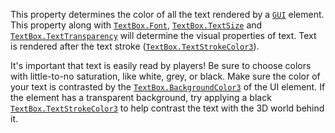This property determines the color of all the text rendered by a
[`GUI`](https://create.roblox.com/docs/reference/engine/classes/GuiObject) element. This property along with
[`TextBox.Font`](https://create.roblox.com/docs/reference/engine/classes/TextBox#Font), [`TextBox.TextSize`](https://create.roblox.com/docs/reference/engine/classes/TextBox#TextSize) and
[`TextBox.TextTransparency`](https://create.roblox.com/docs/reference/engine/classes/TextBox#TextTransparency) will determine the visual properties of
text. Text is rendered after the text stroke
([`TextBox.TextStrokeColor3`](https://create.roblox.com/docs/reference/engine/classes/TextBox#TextStrokeColor3)).

It's important that text is easily read by players! Be sure to choose
colors with little-to-no saturation, like white, grey, or black. Make sure
the color of your text is contrasted by the
[`TextBox.BackgroundColor3`](https://create.roblox.com/docs/reference/engine/classes/TextBox#BackgroundColor3) of the UI element. If the element has a
transparent background, try applying a black
[`TextBox.TextStrokeColor3`](https://create.roblox.com/docs/reference/engine/classes/TextBox#TextStrokeColor3) to help contrast the text with the 3D
world behind it.